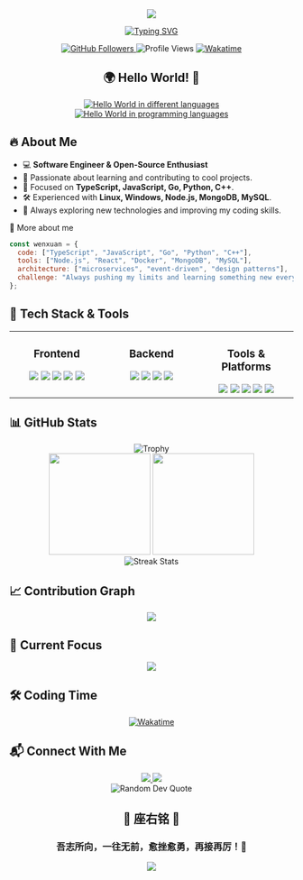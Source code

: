 <div align="center">
  <img src="https://capsule-render.vercel.app/api?type=waving&color=gradient&height=200&section=header&text=Wenxuan%20He&fontSize=80&fontAlignY=35&animation=fadeIn&fontColor=white" />
</div>

<p align="center">
  <a href="https://git.io/typing-svg"><img src="https://readme-typing-svg.herokuapp.com?font=Fira+Code&weight=600&size=24&pause=1000&color=F75C7E&center=true&vCenter=true&width=435&lines=Software+Engineer;Open+Source+Enthusiast;Problem+Solver;Always+Learning" alt="Typing SVG" /></a>
</p>

<div align="center">
  <a href="https://github.com/xixiwenxuanhe">
    <img src="https://img.shields.io/github/followers/xixiwenxuanhe?label=Followers&style=social" alt="GitHub Followers" />
  </a>
  <img src="https://komarev.com/ghpvc/?username=xixiwenxuanhe&color=blueviolet&style=flat-square&label=Profile+Views" alt="Profile Views" />
  <a href="https://wakatime.com/@cfb9ef7c-4946-43ff-9fd8-760dff4b7d43">
    <img src="https://wakatime.com/badge/user/cfb9ef7c-4946-43ff-9fd8-760dff4b7d43.svg" alt="Wakatime" />
  </a>
</div>

<h2 align="center">🌍 Hello World! 👋</h2>

<div align="center">
  <a href="https://git.io/typing-svg"><img src="https://readme-typing-svg.herokuapp.com?font=Fira+Code&weight=500&size=24&pause=300&speed=50&color=36BCF7FF&center=true&vCenter=true&width=500&lines=Hello+World!+%F0%9F%87%AC%F0%9F%87%A7;%E4%BD%A0%E5%A5%BD%EF%BC%8C%E4%B8%96%E7%95%8C!+%F0%9F%87%A8%F0%9F%87%B3;Hola+Mundo!+%F0%9F%87%AA%F0%9F%87%B8;Bonjour+le+monde!+%F0%9F%87%AB%F0%9F%87%B7;%E3%81%93%E3%82%93%E3%81%AB%E3%81%A1%E3%81%AF%E4%B8%96%E7%95%8C!+%F0%9F%87%AF%F0%9F%87%B5;%EB%B0%98%EA%B0%91%EC%8A%B5%EB%8B%88%EB%8B%A4+%EC%84%B8%EA%B3%84!+%F0%9F%87%B0%F0%9F%87%B7;Hallo+Welt!+%F0%9F%87%A9%F0%9F%87%AA;Ciao+mondo!+%F0%9F%87%AE%F0%9F%87%B9;%D0%9F%D1%80%D0%B8%D0%B2%D0%B5%D1%82+%D0%BC%D0%B8%D1%80!+%F0%9F%87%B7%F0%9F%87%BA" alt="Hello World in different languages" /></a>
</div>

<div align="center">
  <a href="https://git.io/typing-svg"><img src="https://readme-typing-svg.herokuapp.com?font=Fira+Code&weight=500&size=24&pause=300&speed=50&color=F7DF1E&center=true&vCenter=true&width=700&lines=console.log(%22Hello+World!%22)+%7C+JavaScript;print(%22Hello+World!%22)+%7C+Python;std%3A%3Acout+%3C%3C+%22Hello+World!%22+%7C+C%2B%2B;fmt.Println(%22Hello+World!%22)+%7C+Go;System.out.println(%22Hello%22)+%7C+Java;echo+%22Hello+World!%22+%7C+PHP" alt="Hello World in programming languages" /></a>
</div>

## 🔥 About Me
- 💻 **Software Engineer & Open-Source Enthusiast**
- 🌱 Passionate about learning and contributing to cool projects.
- 🚀 Focused on **TypeScript, JavaScript, Go, Python, C++**.
- 🛠️ Experienced with **Linux, Windows, Node.js, MongoDB, MySQL**.
- 🎯 Always exploring new technologies and improving my coding skills.


🧠 More about me

```javascript
const wenxuan = {
  code: ["TypeScript", "JavaScript", "Go", "Python", "C++"],
  tools: ["Node.js", "React", "Docker", "MongoDB", "MySQL"],
  architecture: ["microservices", "event-driven", "design patterns"],
  challenge: "Always pushing my limits and learning something new every day"
};
```



## 🔧 Tech Stack & Tools

<div align="center">
  <table>
    <tr>
      <td valign="top" width="33%">
        <h3 align="center">Frontend</h3>
        <div align="center">
          <img src="https://img.shields.io/badge/TypeScript-3178C6?style=for-the-badge&logo=typescript&logoColor=white" />
          <img src="https://img.shields.io/badge/JavaScript-F7DF1E?style=for-the-badge&logo=javascript&logoColor=black" />
          <img src="https://img.shields.io/badge/React-61DAFB?style=for-the-badge&logo=react&logoColor=black" />
          <img src="https://img.shields.io/badge/HTML5-E34F26?style=for-the-badge&logo=html5&logoColor=white" />
          <img src="https://img.shields.io/badge/CSS3-1572B6?style=for-the-badge&logo=css3&logoColor=white" />
        </div>
      </td>
      <td valign="top" width="33%">
        <h3 align="center">Backend</h3>
        <div align="center">
          <img src="https://img.shields.io/badge/Go-00ADD8?style=for-the-badge&logo=go&logoColor=white" />
          <img src="https://img.shields.io/badge/Python-3776AB?style=for-the-badge&logo=python&logoColor=white" />
          <img src="https://img.shields.io/badge/Node.js-339933?style=for-the-badge&logo=node.js&logoColor=white" />
          <img src="https://img.shields.io/badge/C++-00599C?style=for-the-badge&logo=c%2b%2b&logoColor=white" />
        </div>
      </td>
      <td valign="top" width="33%">
        <h3 align="center">Tools & Platforms</h3>
        <div align="center">
          <img src="https://img.shields.io/badge/Linux-FCC624?style=for-the-badge&logo=linux&logoColor=black" />
          <img src="https://img.shields.io/badge/Windows-0078D6?style=for-the-badge&logo=windows&logoColor=white" />
          <img src="https://img.shields.io/badge/MongoDB-47A248?style=for-the-badge&logo=mongodb&logoColor=white" />
          <img src="https://img.shields.io/badge/MySQL-4479A1?style=for-the-badge&logo=mysql&logoColor=white" />
          <img src="https://img.shields.io/badge/Docker-2496ED?style=for-the-badge&logo=docker&logoColor=white" />
        </div>
      </td>
    </tr>
  </table>
</div>

## 📊 GitHub Stats

<div align="center">
  <img src="https://github-profile-trophy.vercel.app/?username=xixiwenxuanhe&theme=radical&row=1&column=6&margin-w=15" alt="Trophy" />
</div>

<div align="center">
  <img height="180em" src="https://github-readme-stats.vercel.app/api?username=xixiwenxuanhe&show_icons=true&theme=radical&include_all_commits=true&count_private=true" />
  <img height="180em" src="https://github-readme-stats.vercel.app/api/top-langs/?username=xixiwenxuanhe&layout=compact&langs_count=7&theme=radical" />
</div>

<div align="center">
  <img src="https://github-readme-streak-stats.herokuapp.com/?user=xixiwenxuanhe&theme=radical" alt="Streak Stats" />
</div>

## 📈 Contribution Graph

<div align="center">
  <img src="https://github-readme-activity-graph.vercel.app/graph?username=xixiwenxuanhe&theme=react-dark&bg_color=20232a&hide_border=true" />
</div>

## 🎯 Current Focus

<div align="center">
  <img src="https://skillicons.dev/icons?i=ts,go,react,nodejs,docker,kubernetes" />
</div>

## 🛠 Coding Time

<div align="center">
  <a href="https://wakatime.com/@cfb9ef7c-4946-43ff-9fd8-760dff4b7d43">
    <img src="https://wakatime.com/badge/user/cfb9ef7c-4946-43ff-9fd8-760dff4b7d43.svg" alt="Wakatime" />
  </a>
</div>

## 📬 Connect With Me

<div align="center">
  <a href="https://github.com/xixiwenxuanhe">
    <img src="https://img.shields.io/badge/GitHub-xixiwenxuanhe-181717?style=for-the-badge&logo=github&logoColor=white" />
  </a>
  <a href="mailto:wenxuanhe@stu.cqu.edu.cn">
    <img src="https://img.shields.io/badge/Email-Contact-blue?style=for-the-badge&logo=gmail&logoColor=white" />
  </a>
</div>

<div align="center">
  <img src="https://quotes-github-readme.vercel.app/api?type=horizontal&theme=radical" alt="Random Dev Quote" />
</div>

<div align="center">
  <h2>🌟 座右铭 🌟</h2>
  <h3 style="text-align: center;">吾志所向，一往无前，愈挫愈勇，再接再厉！🚀</h3>
</div>

<div align="center">
  <img src="https://capsule-render.vercel.app/api?type=waving&color=gradient&height=100&section=footer" />
</div>


